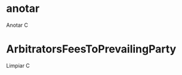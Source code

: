 <h1 class="contract"> anotar </h1>

Anotar C

<h1 class="clause">ArbitratorsFeesToPrevailingParty</h1>

Limpiar C
